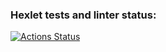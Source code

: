 ### Hexlet tests and linter status:
[![Actions Status](https://github.com/ynchak/frontend-project-46/actions/workflows/hexlet-check.yml/badge.svg)](https://github.com/ynchak/frontend-project-46/actions)